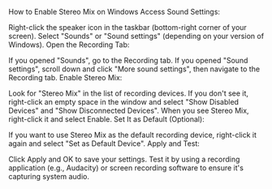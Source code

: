 
How to Enable Stereo Mix on Windows
Access Sound Settings:

Right-click the speaker icon in the taskbar (bottom-right corner of your screen).
Select "Sounds" or "Sound settings" (depending on your version of Windows).
Open the Recording Tab:

If you opened "Sounds", go to the Recording tab.
If you opened "Sound settings", scroll down and click "More sound settings", then navigate to the Recording tab.
Enable Stereo Mix:

Look for "Stereo Mix" in the list of recording devices.
If you don't see it, right-click an empty space in the window and select "Show Disabled Devices" and "Show Disconnected Devices".
When you see Stereo Mix, right-click it and select Enable.
Set It as Default (Optional):

If you want to use Stereo Mix as the default recording device, right-click it again and select "Set as Default Device".
Apply and Test:

Click Apply and OK to save your settings.
Test it by using a recording application (e.g., Audacity) or screen recording software to ensure it's capturing system audio.